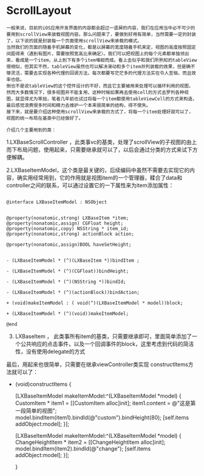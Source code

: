 # ScrollLayout

    一般来说，目前的iOS应用开发界面的内容都会超过一竖屏的内容，我们在应用当中必不可少的要用到scrollView来装载视图内容。那么问题来了，要做到好用有简单，当然需要一定的封装了，以下说的就是封装每一个页面使用scrollView来承载的模式。
    当然我们的页面的随着手机屏幕的变化，都是以屏幕的宽度随着手机来定，视图的高度按照固定间距得来（遇到有图片，需要按照宽高比来确定）。我们可以把视图上的每个元素都单独领出来，看成是一个item，从上到下有多个item堆砌而成。看上去似乎和我们所熟知的tableView很相似，但其实不然，tableView虽然也可以解决滑动和多个item并列装载的效果，但是确不够灵活，需要去实现各种代理的回调方法，每次都要写茫茫多的代理方法实在令人苦恼，而且效率也低。
    倒也不是说tableView的这个控件设计的不好，而且它主要被用来处理可以循环利用的视图，然而大多数情况下，很多视图并不能复用，这种时候如果再去使用cell的方式去罗列各种视图，就显得尤为笨拙，笔者几年前也试过将每一个item都使用tableViewCell的方式来构造，最后感觉浪费很多时间和精力去维护一个本来很简单的结构，得不偿失。
    接下来，就是要介绍这种使用scrollView来承载的方式了，将每一个item处理好就可以了，视图的统一布局在基类中已经做好了。
    
    介绍几个主要用到的类：
 1.LXBaseScrollController ，此类事vc的基类，处理了scrollView的子视图的由上而下布局问题，使用起来，只需要继承就可以了，以后会通过分类的方式来试下方便解耦。
 
 2.LXBaseItemModel，这个类是最关键的，后续编码中虽然不需要去实现它的内容，确实用经常用到，它的作用就是视图item的一个管理器，糅合了data和controller之间的联系，可以通过设置它的一下属性来为item添加属性：
 
 ```Object-C
 
 @interface LXBaseItemModel : NSObject


@property(nonatomic,strong) LXBaseItem *item;
@property(nonatomic,assign) CGFloat height;
@property(nonatomic,copy) NSString * item_id;
@property(nonatomic,strong) actionBlock action;

@property(nonatomic,assign)BOOL haveSetHeight;


- (LXBaseItemModel * (^)(LXBaseItem *))bindItem ;

- (LXBaseItemModel * (^)(CGFloat))bindHeight;

- (LXBaseItemModel * (^)(NSString *))bindId;

- (LXBaseItemModel * (^)(actionBlock))bindAction;

+ (void)makeItemModel : ( void(^)(LXBaseItemModel * model))block;

+ (LXBaseItemModel * (^)(void))makeItemModel;

@end
```
3. LXBaseItem ， 此类事所有item的基类，只需要继承即可，里面简单添加了一个公共响应的点击事件，以及一个回调事件的block，这里考虑到代码的简洁性，没有使用delegate的方式

最后，用起来也很简单，只需要在继承viewController类实现 constructItems方法就可以了：

- (void)constructItems {
    
    [LXBaseItemModel makeItemModel:^(LXBaseItemModel *model) {
        CustomItem * item1 = [[CustomItem alloc]init];
        item1.content = @"这是第一段简单的视图";
        model.bindItem(item1).bindId(@"custom").bindHeight(80);
        [self.items addObject:model];
    }];
    
    
    [LXBaseItemModel makeItemModel:^(LXBaseItemModel *model) {
        ChangeHeightItem * item2 = [[ChangeHeightItem alloc]init];
        model.bindItem(item2).bindId(@"change");
        [self.items addObject:model];
    }];
    
  }
    

